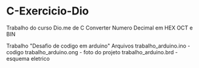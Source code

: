 # C-Exercicio-Dio
Trabalho do curso Dio.me de C
Converter Numero Decimal em HEX OCT e BIN

Trabalho "Desafio de codigo em arduino"
Arquivos 
trabalho_arduino.ino - codigo
trabalho_arduino.ong - foto do projeto
trabalho_arduino.brd - esquema eletrico


